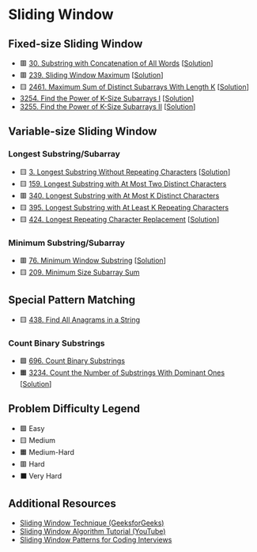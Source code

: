 # Sliding Window

Fixed-size Sliding Window
-------------------------

- 🟥 [30. Substring with Concatenation of All Words](https://leetcode.com/problems/substring-with-concatenation-of-all-words/) [[Solution](./30.%20Substring%20with%20Concatenation%20of%20All%20Words.md)]
- 🟥 [239. Sliding Window Maximum](https://leetcode.com/problems/sliding-window-maximum/) [[Solution](./239.%20Sliding%20Window%20Maximum.md)]
- 🟨 [2461. Maximum Sum of Distinct Subarrays With Length K](https://leetcode.com/problems/maximum-sum-of-distinct-subarrays-with-length-k/) [[Solution](./2461.%20Maximum%20Sum%20of%20Distinct%20Subarrays%20With%20Length%20K.md)]
- [3254. Find the Power of K-Size Subarrays I](https://leetcode.com/problems/find-the-power-of-k-size-subarrays-i/description/) [[Solution](./3254.%20Find%20the%20Power%20of%20K-Size%20Subarrays%20I.md)]
- [3255. Find the Power of K-Size Subarrays II](https://leetcode.com/problems/find-the-power-of-k-size-subarrays-ii/description/) [[Solution](./3255.%20Find%20the%20Power%20of%20K-Size%20Subarrays%20II.md)]

Variable-size Sliding Window
----------------------------

### Longest Substring/Subarray

- 🟨 [3. Longest Substring Without Repeating Characters](https://leetcode.com/problems/longest-substring-without-repeating-characters/) [[Solution](./3.%20Longest%20Substring%20Without%20Repeating%20Characters.md)]
- 🟨 [159. Longest Substring with At Most Two Distinct Characters](https://leetcode.com/problems/longest-substring-with-at-most-two-distinct-characters/)
- 🟥 [340. Longest Substring with At Most K Distinct Characters](https://leetcode.com/problems/longest-substring-with-at-most-k-distinct-characters/)
- 🟨 [395. Longest Substring with At Least K Repeating Characters](https://leetcode.com/problems/longest-substring-with-at-least-k-repeating-characters/)
- 🟨 [424. Longest Repeating Character Replacement](https://leetcode.com/problems/longest-repeating-character-replacement/) [[Solution](./424.%20Longest%20Repeating%20Character%20Replacement.md)]

### Minimum Substring/Subarray

- 🟥 [76. Minimum Window Substring](https://leetcode.com/problems/minimum-window-substring/) [[Solution](./76.%20Minimum%20Window%20Substring.md)]
- 🟨 [209. Minimum Size Subarray Sum](https://leetcode.com/problems/minimum-size-subarray-sum/)

Special Pattern Matching
------------------------

- 🟨 [438. Find All Anagrams in a String](https://leetcode.com/problems/find-all-anagrams-in-a-string/)

### Count Binary Substrings

- 🟩 [696. Count Binary Substrings](https://leetcode.com/problems/count-binary-substrings/)
- 🟧 [3234. Count the Number of Substrings With Dominant Ones](https://leetcode.com/problems/count-the-number-of-substrings-with-dominant-ones/) [[Solution](./3234.%20Count%20the%20Number%20of%20Substrings%20With%20Dominant%20Ones.md)]

Problem Difficulty Legend
-------------------------

- 🟩 Easy
- 🟨 Medium
- 🟧 Medium-Hard
- 🟥 Hard
- ⬛ Very Hard

Additional Resources
--------------------

- [Sliding Window Technique (GeeksforGeeks)](https://www.geeksforgeeks.org/window-sliding-technique/)
- [Sliding Window Algorithm Tutorial (YouTube)](https://www.youtube.com/watch?v=MK-NZ4hN7rs)
- [Sliding Window Patterns for Coding Interviews](https://leetcode.com/discuss/interview-question/3722472/mastering-sliding-window-technique-a-comprehensive-guide)

